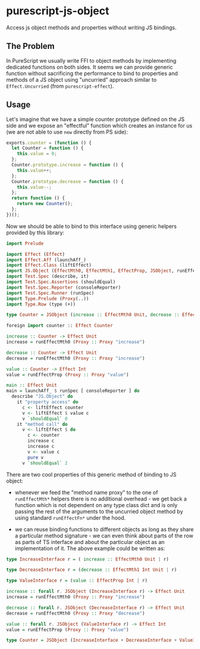 # purescript-js-object

Access js object methods and properties without writing JS bindings.

## The Problem

In PureScript we usually write FFI to object methods by implementing dedicated functions on both sides. It seems we can provide generic function without sacrificing the performance to bind to properties and methods of a JS object using "uncurried" approach similar to `Effect.Uncurried` (from `purescript-effect`).

## Usage

Let's imagine that we have a simple counter prototype defined on the JS side and we expose an "effectful" function which creates an instance for us (we are not able to use `new` directly from PS side):

```javascript
exports.counter = (function () {
  let Counter = function () {
    this.value = 0;
  };
  Counter.prototype.increase = function () {
    this.value++;
  };
  Counter.prototype.decrease = function () {
    this.value--;
  };
  return function () {
    return new Counter();
  };
})();
```

Now we should be able to bind to this interface using generic helpers provided by this library:

```purescript
import Prelude

import Effect (Effect)
import Effect.Aff (launchAff_)
import Effect.Class (liftEffect)
import JS.Object (EffectMth0, EffectMth1, EffectProp, JSObject, runEffectMth0, runEffectMth1, runEffectProp)
import Test.Spec (describe, it)
import Test.Spec.Assertions (shouldEqual)
import Test.Spec.Reporter (consoleReporter)
import Test.Spec.Runner (runSpec)
import Type.Prelude (Proxy(..))
import Type.Row (type (+))

type Counter = JSObject (increase :: EffectMth0 Unit, decrease :: EffectMth0, value :: EffectProp Int)

foreign import counter :: Effect Counter

increase :: Counter -> Effect Unit
increase = runEffectMth0 (Proxy :: Proxy "increase")

decrease :: Counter -> Effect Unit
decrease = runEffectMth0 (Proxy :: Proxy "increase")

value :: Counter -> Effect Int
value = runEffectProp (Proxy :: Proxy "value")

main :: Effect Unit
main = launchAff_ $ runSpec [ consoleReporter ] do
  describe "JS.Object" do
    it "property access" do
      c <- liftEffect counter
      v <- liftEffect $ value c
      v `shouldEqual` 0
    it "method call" do
      v <- liftEffect $ do
        c <- counter
        increase c
        increase c
        v <- value c
        pure v
      v `shouldEqual` 2

```

There are two cool properties of this generic method of binding to JS object:

  * whenever we feed the "method name proxy" to the one of `runEffectMth*` helpers there is no additional overhead - we get back a function which is not dependent on any type class dict and is only passing the rest of the arguments to the uncurried object method by using standard `runEffectFn*` under the hood.

  * we can reuse binding functions to different objects as long as they share a particular method signature - we can even think about parts of the row as parts of TS interface and about the particular object as an implementation of it. The above example could be written as:

  ```purescript
  type IncreaseInterface r = ( increase :: EffectMth0 Unit | r)

  type DecreaseInterface r = (decrease :: EffectMth1 Int Unit | r)

  type ValueInterface r = (value :: EffectProp Int | r)

  increase :: forall r. JSObject (IncreaseInterface r) -> Effect Unit
  increase = runEffectMth0 (Proxy :: Proxy "increase")

  decrease :: forall r. JSObject (DecreaseInterface r) -> Effect Unit
  decrease = runEffectMth0 (Proxy :: Proxy "decrease")

  value :: forall r. JSObject (ValueInterface r) -> Effect Int
  value = runEffectProp (Proxy :: Proxy "value")

  type Counter = JSObject (IncreaseInterface + DecreaseInterface + ValueInterface + ())

  ```

